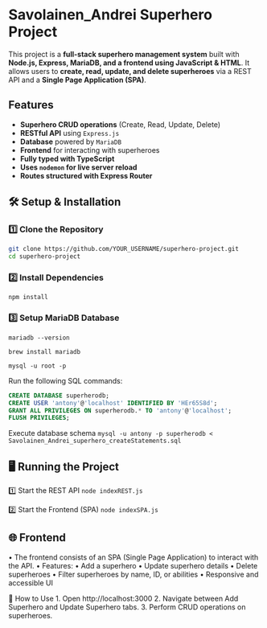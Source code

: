 # Savolainen_Andrei Superhero Project

This project is a **full-stack superhero management system** built with **Node.js, Express, MariaDB, and a frontend using JavaScript & HTML**. It allows users to **create, read, update, and delete superheroes** via a REST API and a **Single Page Application (SPA)**.

## Features

- **Superhero CRUD operations** (Create, Read, Update, Delete)
- **RESTful API** using `Express.js`
- **Database** powered by `MariaDB`
- **Frontend** for interacting with superheroes
- **Fully typed with TypeScript**
- **Uses `nodemon` for live server reload**
- **Routes structured with Express Router**

## 🛠 Setup & Installation

### 1️⃣ Clone the Repository

```bash
git clone https://github.com/YOUR_USERNAME/superhero-project.git
cd superhero-project
```

### 2️⃣ Install Dependencies

`npm install`

### 3️⃣ Setup MariaDB Database

`mariadb --version`

`brew install mariadb`

`mysql -u root -p`

Run the following SQL commands:

```sql
CREATE DATABASE superherodb;
CREATE USER 'antony'@'localhost' IDENTIFIED BY 'HEr65S8d';
GRANT ALL PRIVILEGES ON superherodb.* TO 'antony'@'localhost';
FLUSH PRIVILEGES;
```

Execute database schema
`mysql -u antony -p superherodb < Savolainen_Andrei_superhero_createStatements.sql`

## 🖥 Running the Project

1️⃣ Start the REST API
`node indexREST.js`

2️⃣ Start the Frontend (SPA)
`node indexSPA.js`

## 🌐 Frontend

• The frontend consists of an SPA (Single Page Application) to interact with the API.
• Features:
• Add a superhero
• Update superhero details
• Delete superheroes
• Filter superheroes by name, ID, or abilities
• Responsive and accessible UI

📌 How to Use 1. Open http://localhost:3000 2. Navigate between Add Superhero and Update Superhero tabs. 3. Perform CRUD operations on superheroes.
